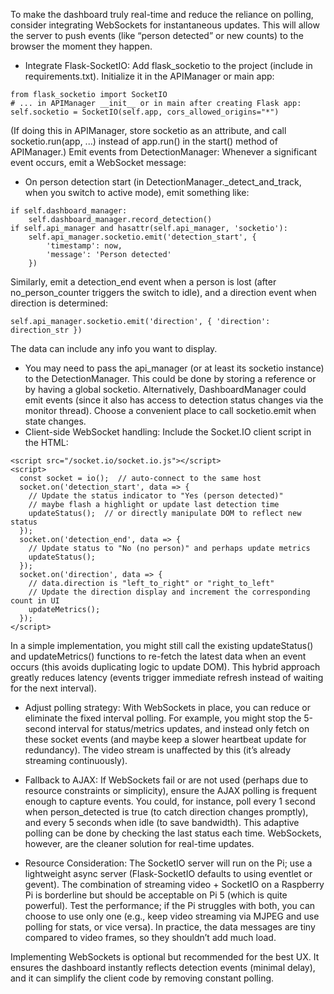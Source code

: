To make the dashboard truly real-time and reduce the reliance on polling, consider integrating WebSockets for instantaneous updates. This will allow the server to push events (like “person detected” or new counts) to the browser the moment they happen.

- Integrate Flask-SocketIO: Add flask_socketio to the project (include in requirements.txt). Initialize it in the APIManager or main app:
```
from flask_socketio import SocketIO
# ... in APIManager __init__ or in main after creating Flask app:
self.socketio = SocketIO(self.app, cors_allowed_origins="*")
```
(If doing this in APIManager, store socketio as an attribute, and call socketio.run(app, ...) instead of app.run() in the start() method of APIManager.)
Emit events from DetectionManager: Whenever a significant event occurs, emit a WebSocket message:
  - On person detection start (in DetectionManager._detect_and_track, when you switch to active mode), emit something like:
```
if self.dashboard_manager:
    self.dashboard_manager.record_detection()
if self.api_manager and hasattr(self.api_manager, 'socketio'):
    self.api_manager.socketio.emit('detection_start', {
        'timestamp': now, 
        'message': 'Person detected'
    })
```
Similarly, emit a detection_end event when a person is lost (after no_person_counter triggers the switch to idle), and a direction event when direction is determined:
```
self.api_manager.socketio.emit('direction', { 'direction': direction_str })
```
The data can include any info you want to display.
  - You may need to pass the api_manager (or at least its socketio instance) to the DetectionManager. This could be done by storing a reference or by having a global socketio. Alternatively, DashboardManager could emit events (since it also has access to detection status changes via the monitor thread). Choose a convenient place to call socketio.emit when state changes.
- Client-side WebSocket handling: Include the Socket.IO client script in the HTML:
```
<script src="/socket.io/socket.io.js"></script>
<script>
  const socket = io();  // auto-connect to the same host
  socket.on('detection_start', data => {
    // Update the status indicator to "Yes (person detected)"
    // maybe flash a highlight or update last detection time
    updateStatus();  // or directly manipulate DOM to reflect new status
  });
  socket.on('detection_end', data => {
    // Update status to "No (no person)" and perhaps update metrics
    updateStatus();
  });
  socket.on('direction', data => {
    // data.direction is "left_to_right" or "right_to_left"
    // Update the direction display and increment the corresponding count in UI
    updateMetrics();
  });
</script>
```
In a simple implementation, you might still call the existing updateStatus() and updateMetrics() functions to re-fetch the latest data when an event occurs (this avoids duplicating logic to update DOM). This hybrid approach greatly reduces latency (events trigger immediate refresh instead of waiting for the next interval).

- Adjust polling strategy: With WebSockets in place, you can reduce or eliminate the fixed interval polling. For example, you might stop the 5-second interval for status/metrics updates, and instead only fetch on these socket events (and maybe keep a slower heartbeat update for redundancy). The video stream is unaffected by this (it’s already streaming continuously).

- Fallback to AJAX: If WebSockets fail or are not used (perhaps due to resource constraints or simplicity), ensure the AJAX polling is frequent enough to capture events. You could, for instance, poll every 1 second when person_detected is true (to catch direction changes promptly), and every 5 seconds when idle (to save bandwidth). This adaptive polling can be done by checking the last status each time. WebSockets, however, are the cleaner solution for real-time updates​.

- Resource Consideration: The SocketIO server will run on the Pi; use a lightweight async server (Flask-SocketIO defaults to using eventlet or gevent). The combination of streaming video + SocketIO on a Raspberry Pi is borderline but should be acceptable on Pi 5 (which is quite powerful). Test the performance; if the Pi struggles with both, you can choose to use only one (e.g., keep video streaming via MJPEG and use polling for stats, or vice versa). In practice, the data messages are tiny compared to video frames, so they shouldn’t add much load.

Implementing WebSockets is optional but recommended for the best UX. It ensures the dashboard instantly reflects detection events (minimal delay), and it can simplify the client code by removing constant polling.